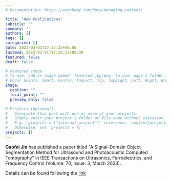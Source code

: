 ```yaml
---
# Documentation: https://wowchemy.com/docs/managing-content/

title: "New Publications"
subtitle: ""
summary: ""
authors: []
tags: []
categories: []
date: 2023-03-01T17:25:23+08:00
lastmod: 2023-03-01T17:25:23+08:00
featured: false
draft: false

# Featured image
# To use, add an image named `featured.jpg/png` to your page's folder.
# Focal points: Smart, Center, TopLeft, Top, TopRight, Left, Right, BottomLeft, Bottom, BottomRight.
image:
  caption: ""
  focal_point: ""
  preview_only: false

# Projects (optional).
#   Associate this post with one or more of your projects.
#   Simply enter your project's folder or file name without extension.
#   E.g. `projects = ["internal-project"]` references `content/project/deep-learning/index.md`.
#   Otherwise, set `projects = []`.
projects: []
---
```

**Gaofei Jin** has published a paper titled "A Signal-Domain Object Segmentation Method for Ultrasound and Photoacoustic Computed Tomography" in IEEE Transactions on Ultrasonics, Ferroelectrics, and Frequency Control (Volume: 70, Issue: 3, March 2023). 

Details can be found following the [link](https://ieeexplore.ieee.org/document/9999250)